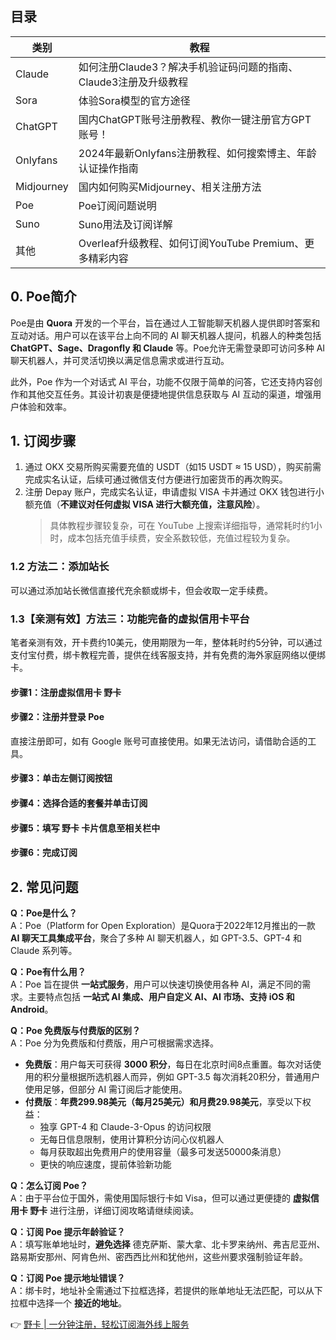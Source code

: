 ## 目录

| 类别       | 教程                                                         |
| ---------- | ------------------------------------------------------------ |
| Claude     | 如何注册Claude3？解决手机验证码问题的指南、Claude3注册及升级教程 |
| Sora       | 体验Sora模型的官方途径                                       |
| ChatGPT    | 国内ChatGPT账号注册教程、教你一键注册官方GPT账号！           |
| Onlyfans   | 2024年最新Onlyfans注册教程、如何搜索博主、年龄认证操作指南  |
| Midjourney | 国内如何购买Midjourney、相关注册方法                         |
| Poe        | Poe订阅问题说明                                             |
| Suno       | Suno用法及订阅详解                                         |
| 其他       | Overleaf升级教程、如何订阅YouTube Premium、更多精彩内容   |

## 0. Poe简介

Poe是由 **Quora** 开发的一个平台，旨在通过人工智能聊天机器人提供即时答案和互动对话。用户可以在该平台上向不同的 AI 聊天机器人提问，机器人的种类包括 **ChatGPT、Sage、Dragonfly 和 Claude** 等。Poe允许无需登录即可访问多种 AI 聊天机器人，并可灵活切换以满足信息需求或进行互动。

此外，Poe 作为一个对话式 AI 平台，功能不仅限于简单的问答，它还支持内容创作和其他交互任务。其设计初衷是便捷地提供信息获取与 AI 互动的渠道，增强用户体验和效率。

## 1. 订阅步骤

1. 通过 OKX 交易所购买需要充值的 USDT（如15 USDT ≈ 15 USD），购买前需完成实名认证，后续可通过微信支付方便进行加密货币的再次购买。
2. 注册 Depay 账户，完成实名认证，申请虚拟 VISA 卡并通过 OKX 钱包进行小额充值（**不建议对任何虚拟 VISA 进行大额充值，注意风险**）。
   > 具体教程步骤较复杂，可在 YouTube 上搜索详细指导，通常耗时约1小时，成本包括充值手续费，安全系数较低，充值过程较为复杂。

### 1.2 方法二：添加站长

可以通过添加站长微信直接代充余额或绑卡，但会收取一定手续费。

### 1.3【亲测有效】方法三：功能完备的虚拟信用卡平台

笔者亲测有效，开卡费约10美元，使用期限为一年，整体耗时约5分钟，可以通过支付宝付费，绑卡教程完善，提供在线客服支持，并有免费的海外家庭网络以便绑卡。

#### 步骤1：注册虚拟信用卡 野卡

#### 步骤2：注册并登录 Poe

直接注册即可，如有 Google 账号可直接使用。如果无法访问，请借助合适的工具。

#### 步骤3：单击左侧订阅按钮

#### 步骤4：选择合适的套餐并单击订阅

#### 步骤5：填写 野卡 卡片信息至相关栏中

#### 步骤6：完成订阅

## 2. 常见问题

**Q：Poe是什么？**  
A：Poe（Platform for Open Exploration）是Quora于2022年12月推出的一款 **AI 聊天工具集成平台**，聚合了多种 AI 聊天机器人，如 GPT-3.5、GPT-4 和 Claude 系列等。

**Q：Poe有什么用？**  
A：Poe 旨在提供 **一站式服务**，用户可以快速切换使用各种 AI，满足不同的需求。主要特点包括 **一站式 AI 集成、用户自定义 AI、AI 市场、支持 iOS 和 Android**。

**Q：Poe 免费版与付费版的区别？**  
A：Poe 分为免费版和付费版，用户可根据需求选择。
- **免费版**：用户每天可获得 **3000 积分**，每日在北京时间8点重置。每次对话使用的积分量根据所选机器人而异，例如 GPT-3.5 每次消耗20积分，普通用户使用足够，但部分 AI 需订阅后才能使用。
- **付费版**：**年费299.98美元（每月25美元）和月费29.98美元**，享受以下权益：
  - 独享 GPT-4 和 Claude-3-Opus 的访问权限
  - 无每日信息限制，使用计算积分访问心仪机器人
  - 每月获取超出免费用户的使用容量（最多可发送50000条消息）
  - 更快的响应速度，提前体验新功能
  
**Q：怎么订阅 Poe？**  
A：由于平台位于国外，需使用国际银行卡如 Visa，但可以通过更便捷的 **虚拟信用卡 野卡** 进行注册，详细订阅攻略请继续阅读。

**Q：订阅 Poe 提示年龄验证？**  
A：填写账单地址时，**避免选择** 德克萨斯、蒙大拿、北卡罗来纳州、弗吉尼亚州、路易斯安那州、阿肯色州、密西西比州和犹他州，这些州要求强制验证年龄。

**Q：订阅 Poe 提示地址错误？**  
A：绑卡时，地址补全需通过下拉框选择，若提供的账单地址无法匹配，可以从下拉框中选择一个 **接近的地址**。

👉 [野卡 | 一分钟注册，轻松订阅海外线上服务](https://bit.ly/bewildcard)